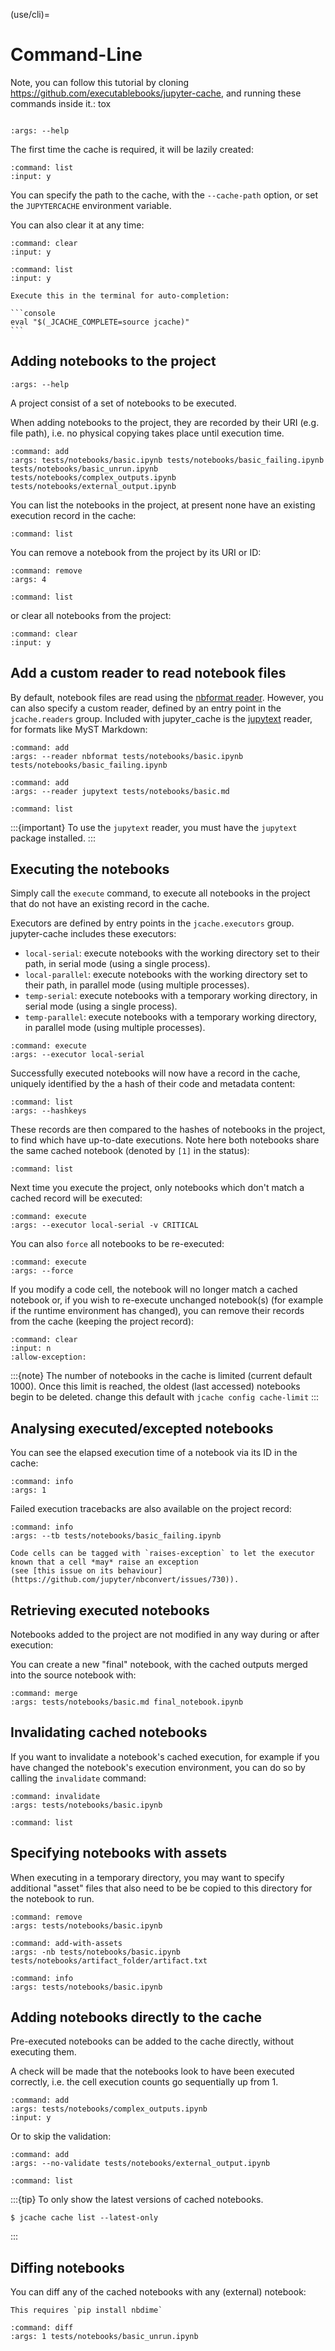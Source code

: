(use/cli)=

# Command-Line

Note, you can follow this tutorial by cloning <https://github.com/executablebooks/jupyter-cache>, and running these commands inside it.:
tox
```{jcache-clear}
```

```{jcache-cli} jupyter_cache.cli.commands.cmd_main:jcache
:args: --help
```

The first time the cache is required, it will be lazily created:

```{jcache-cli} jupyter_cache.cli.commands.cmd_notebook:cmnd_notebook
:command: list
:input: y
```

You can specify the path to the cache, with the `--cache-path` option,
or set the `JUPYTERCACHE` environment variable.

You can also clear it at any time:

```{jcache-cli} jupyter_cache.cli.commands.cmd_project:cmnd_project
:command: clear
:input: y
```

```{jcache-cli} jupyter_cache.cli.commands.cmd_notebook:cmnd_notebook
:command: list
:input: y
```

````{tip}
Execute this in the terminal for auto-completion:

```console
eval "$(_JCACHE_COMPLETE=source jcache)"
```
````

## Adding notebooks to the project

```{jcache-cli} jupyter_cache.cli.commands.cmd_notebook:cmnd_notebook
:args: --help
```

A project consist of a set of notebooks to be executed.

When adding notebooks to the project, they are recorded by their URI (e.g. file path),
i.e. no physical copying takes place until execution time.

```{jcache-cli} jupyter_cache.cli.commands.cmd_notebook:cmnd_notebook
:command: add
:args: tests/notebooks/basic.ipynb tests/notebooks/basic_failing.ipynb tests/notebooks/basic_unrun.ipynb tests/notebooks/complex_outputs.ipynb tests/notebooks/external_output.ipynb
```

You can list the notebooks in the project, at present none have an existing execution record in the cache:

```{jcache-cli} jupyter_cache.cli.commands.cmd_notebook:cmnd_notebook
:command: list
```

You can remove a notebook from the project by its URI or ID:

```{jcache-cli} jupyter_cache.cli.commands.cmd_notebook:cmnd_notebook
:command: remove
:args: 4
```

```{jcache-cli} jupyter_cache.cli.commands.cmd_notebook:cmnd_notebook
:command: list
```

or clear all notebooks from the project:

```{jcache-cli} jupyter_cache.cli.commands.cmd_notebook:cmnd_notebook
:command: clear
:input: y
```

## Add a custom reader to read notebook files

By default, notebook files are read using the [nbformat reader](https://nbformat.readthedocs.io/en/latest/api.html#nbformat.read).
However, you can also specify a custom reader, defined by an entry point in the `jcache.readers` group.
Included with jupyter_cache is the [jupytext](https://jupytext.readthedocs.io) reader, for formats like MyST Markdown:

```{jcache-cli} jupyter_cache.cli.commands.cmd_notebook:cmnd_notebook
:command: add
:args: --reader nbformat tests/notebooks/basic.ipynb tests/notebooks/basic_failing.ipynb
```

```{jcache-cli} jupyter_cache.cli.commands.cmd_notebook:cmnd_notebook
:command: add
:args: --reader jupytext tests/notebooks/basic.md
```

```{jcache-cli} jupyter_cache.cli.commands.cmd_notebook:cmnd_notebook
:command: list
```

:::{important}
To use the `jupytext` reader, you must have the `jupytext` package installed.
:::

## Executing the notebooks

Simply call the `execute` command, to execute all notebooks in the project that do not have an existing record in the cache.

Executors are defined by entry points in the `jcache.executors` group.
jupyter-cache includes these executors:

- `local-serial`: execute notebooks with the working directory set to their path, in serial mode (using a single process).
- `local-parallel`: execute notebooks with the working directory set to their path, in parallel mode (using multiple processes).
- `temp-serial`: execute notebooks with a temporary working directory, in serial mode (using a single process).
- `temp-parallel`: execute notebooks with a temporary working directory, in parallel mode (using multiple processes).

```{jcache-cli} jupyter_cache.cli.commands.cmd_project:cmnd_project
:command: execute
:args: --executor local-serial
```

Successfully executed notebooks will now have a record in the cache, uniquely identified by the a hash of their code and metadata content:

```{jcache-cli} jupyter_cache.cli.commands.cmd_cache:cmnd_cache
:command: list
:args: --hashkeys
```

These records are then compared to the hashes of notebooks in the project, to find which have up-to-date executions.
Note here both notebooks share the same cached notebook (denoted by `[1]` in the status):

```{jcache-cli} jupyter_cache.cli.commands.cmd_notebook:cmnd_notebook
:command: list
```

Next time you execute the project, only notebooks which don't match a cached record will be executed:

```{jcache-cli} jupyter_cache.cli.commands.cmd_project:cmnd_project
:command: execute
:args: --executor local-serial -v CRITICAL
```

You can also `force` all notebooks to be re-executed:

```{jcache-cli} jupyter_cache.cli.commands.cmd_project:cmnd_project
:command: execute
:args: --force
```

If you modify a code cell, the notebook will no longer match a cached notebook or, if you wish to re-execute unchanged notebook(s) (for example if the runtime environment has changed), you can remove their records from the cache (keeping the project record):

```{jcache-cli} jupyter_cache.cli.commands.cmd_cache:cmnd_cache
:command: clear
:input: n
:allow-exception:
```

:::{note}
The number of notebooks in the cache is limited
(current default 1000).
Once this limit is reached, the oldest (last accessed) notebooks begin to be deleted.
change this default with `jcache config cache-limit`
:::

## Analysing executed/excepted notebooks

You can see the elapsed execution time of a notebook via its ID in the cache:

```{jcache-cli} jupyter_cache.cli.commands.cmd_cache:cmnd_cache
:command: info
:args: 1
```

Failed execution tracebacks are also available on the project record:

```{jcache-cli} jupyter_cache.cli.commands.cmd_notebook:cmnd_notebook
:command: info
:args: --tb tests/notebooks/basic_failing.ipynb
```

```{tip}
Code cells can be tagged with `raises-exception` to let the executor known that a cell *may* raise an exception
(see [this issue on its behaviour](https://github.com/jupyter/nbconvert/issues/730)).
```

## Retrieving executed notebooks

Notebooks added to the project are not modified in any way during or after execution:

You can create a new "final" notebook, with the cached outputs merged into the source notebook with:

```{jcache-cli} jupyter_cache.cli.commands.cmd_notebook:cmnd_notebook
:command: merge
:args: tests/notebooks/basic.md final_notebook.ipynb
```

## Invalidating cached notebooks

If you want to invalidate a notebook's cached execution,
for example if you have changed the notebook's execution environment,
you can do so by calling the `invalidate` command:

```{jcache-cli} jupyter_cache.cli.commands.cmd_notebook:cmnd_notebook
:command: invalidate
:args: tests/notebooks/basic.ipynb
```

```{jcache-cli} jupyter_cache.cli.commands.cmd_notebook:cmnd_notebook
:command: list
```

## Specifying notebooks with assets

When executing in a temporary directory, you may want to specify additional "asset" files that also need to be be copied to this directory for the notebook to run.

```{jcache-cli} jupyter_cache.cli.commands.cmd_notebook:cmnd_notebook
:command: remove
:args: tests/notebooks/basic.ipynb
```

```{jcache-cli} jupyter_cache.cli.commands.cmd_notebook:cmnd_notebook
:command: add-with-assets
:args: -nb tests/notebooks/basic.ipynb tests/notebooks/artifact_folder/artifact.txt
```

```{jcache-cli} jupyter_cache.cli.commands.cmd_notebook:cmnd_notebook
:command: info
:args: tests/notebooks/basic.ipynb
```

## Adding notebooks directly to the cache

Pre-executed notebooks can be added to the cache directly, without executing them.

A check will be made that the notebooks look to have been executed correctly,
i.e. the cell execution counts go sequentially up from 1.

```{jcache-cli} jupyter_cache.cli.commands.cmd_cache:cmnd_cache
:command: add
:args: tests/notebooks/complex_outputs.ipynb
:input: y
```

Or to skip the validation:

```{jcache-cli} jupyter_cache.cli.commands.cmd_cache:cmnd_cache
:command: add
:args: --no-validate tests/notebooks/external_output.ipynb
```

```{jcache-cli} jupyter_cache.cli.commands.cmd_cache:cmnd_cache
:command: list
```

:::{tip}
To only show the latest versions of cached notebooks.

```console
$ jcache cache list --latest-only
```

:::

## Diffing notebooks

You can diff any of the cached notebooks with any (external) notebook:

```{warning}
This requires `pip install nbdime`
```

```{jcache-cli} jupyter_cache.cli.commands.cmd_cache:cmnd_cache
:command: diff
:args: 1 tests/notebooks/basic_unrun.ipynb
```
